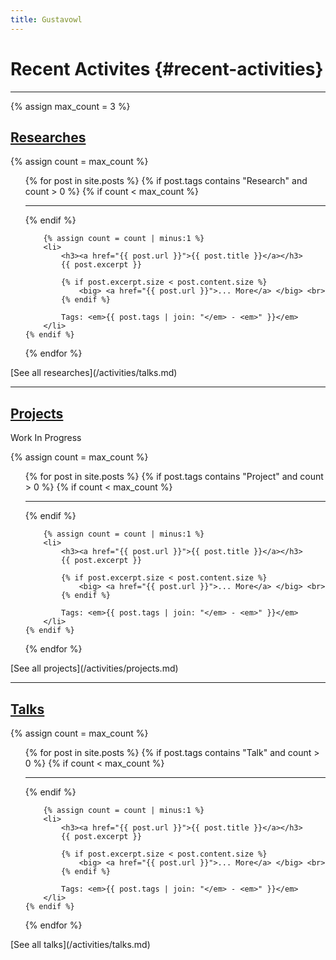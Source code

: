 ```yaml
---
title: Gustavowl
---
```

# Recent Activites {#recent-activities}
<hr>

{% assign max_count = 3 %}

## [Researches](/activities/researches.md)

{% assign count = max_count %}
<ul>
{% for post in site.posts %}
	{% if post.tags contains "Research" and count > 0 %}
		{% if count < max_count %}
			<hr>
		{% endif %}

		{% assign count = count | minus:1 %}
		<li>
			<h3><a href="{{ post.url }}">{{ post.title }}</a></h3>
			{{ post.excerpt }}

			{% if post.excerpt.size < post.content.size %}
				<big> <a href="{{ post.url }}">... More</a> </big> <br>
			{% endif %}

			Tags: <em>{{ post.tags | join: "</em> - <em>" }}</em>
		</li>
	{% endif %}
{% endfor %}

</ul>
[See all researches](/activities/talks.md)
<hr>

## [Projects](/activities/projects.md)
Work In Progress

{% assign count = max_count %}
<ul>
{% for post in site.posts %}
	{% if post.tags contains "Project" and count > 0 %}
		{% if count < max_count %}
			<hr>
		{% endif %}

		{% assign count = count | minus:1 %}
		<li>
			<h3><a href="{{ post.url }}">{{ post.title }}</a></h3>
			{{ post.excerpt }}

			{% if post.excerpt.size < post.content.size %}
				<big> <a href="{{ post.url }}">... More</a> </big> <br>
			{% endif %}

			Tags: <em>{{ post.tags | join: "</em> - <em>" }}</em>
		</li>
	{% endif %}
{% endfor %}
</ul>
[See all projects](/activities/projects.md)
<hr>

## [Talks](/activities/talks.md)

{% assign count = max_count %}
<ul>
{% for post in site.posts %}
	{% if post.tags contains "Talk" and count > 0 %}
		{% if count < max_count %}
			<hr>
		{% endif %}

		{% assign count = count | minus:1 %}
		<li>
			<h3><a href="{{ post.url }}">{{ post.title }}</a></h3>
			{{ post.excerpt }}

			{% if post.excerpt.size < post.content.size %}
				<big> <a href="{{ post.url }}">... More</a> </big> <br>
			{% endif %}

			Tags: <em>{{ post.tags | join: "</em> - <em>" }}</em>
		</li>
	{% endif %}
{% endfor %}
</ul>
[See all talks](/activities/talks.md)

